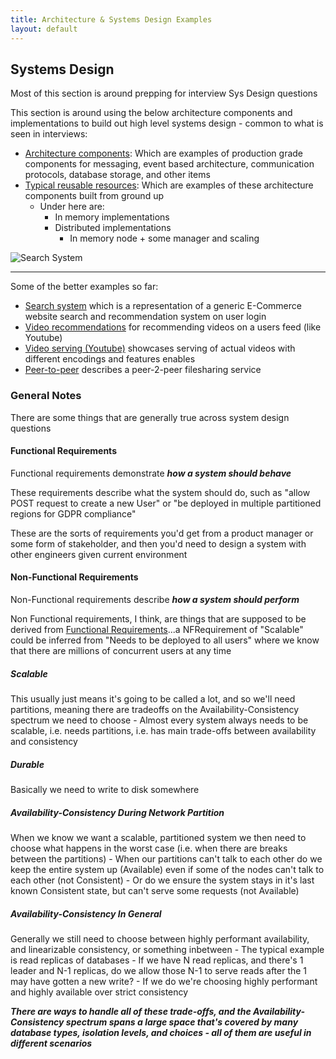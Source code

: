 ```yaml
---
title: Architecture & Systems Design Examples
layout: default
---
```


## Systems Design
Most of this section is around prepping for interview Sys Design questions

This section is around using the below architecture components and implementations to build out high level systems design - common to what is seen in interviews:
- [Architecture components](/docs/architecture_components/index.md): Which are examples of production grade components for messaging, event based architecture, communication protocols, database storage, and other items
- [Typical reusable resources](/docs/architecture_components/typical_reusable_resources/index.md): Which are examples of these architecture components built from ground up
    - Under here are:
        - In memory implementations
        - Distributed implementations
            - In memory node + some manager and scaling

![Search System](/img/SysArchTemplate-ECommerce%20Search%20System.drawio.png)

---
Some of the better examples so far:
- [Search system](/docs/design_systems/search_system/index.md) which is a representation of a generic E-Commerce website search and recommendation system on user login
- [Video recommendations](/docs/design_systems/video_recommendations/index.md) for recommending videos on a users feed (like Youtube)
- [Video serving (Youtube)](/docs/design_systems/youtube/index.md) showcases serving of actual videos with different encodings and features enables
- [Peer-to-peer](/docs/design_systems/p2p/index.md) describes a peer-2-peer filesharing service

### General Notes
There are some things that are generally true across system design questions

#### Functional Requirements
Functional requirements demonstrate ***how a system should behave***

These requirements describe what the system should do, such as "allow POST request to create a new User" or "be deployed in multiple partitioned regions for GDPR compliance" 

These are the sorts of requirements you'd get from a product manager or some form of stakeholder, and then you'd need to design a system with other engineers given current environment

#### Non-Functional Requirements
Non-Functional requirements describe ***how a system should perform***

Non Functional requirements, I think, are things that are supposed to be derived from [Functional Requirements](#functional-requirements)...a NFRequirement of "Scalable" could be inferred from "Needs to be deployed to all users" where we know that there are millions of concurrent users at any time



##### Scalable
This usually just means it's going to be called a lot, and so we'll need partitions, meaning there are tradeoffs on the Availability-Consistency spectrum we need to choose
    - Almost every system always needs to be scalable, i.e. needs partitions, i.e. has main trade-offs between availability and consistency

##### Durable
Basically we need to write to disk somewhere

##### Availability-Consistency During Network Partition
When we know we want a scalable, partitioned system we then need to choose what happens in the worst case (i.e. when there are breaks between the partitions)
    - When our partitions can't talk to each other do we keep the entire system up (Available) even if some of the nodes can't talk to each other (not Consistent)
    - Or do we ensure the system stays in it's last known Consistent state, but can't serve some requests (not Available)

##### Availability-Consistency In General
Generally we still need to choose between highly performant availability, and linearizable consistency, or something inbetween
    - The typical example is read replicas of databases
    - If we have N read replicas, and there's 1 leader and N-1 replicas, do we allow those N-1 to serve reads after the 1 may have gotten a new write?
        - If we do we're choosing highly performant and highly available over strict consistency

***There are ways to handle all of these trade-offs, and the Availability-Consistency spectrum spans a large space that's covered by many database types, isolation levels, and choices - all of them are useful in different scenarios***
